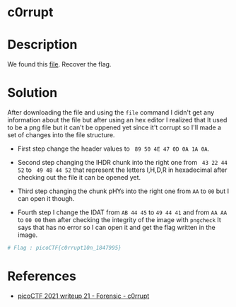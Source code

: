 # c0rrupt

# Description
We found this [file](https://jupiter.challenges.picoctf.org/static/ab30fcb7d47364b4190a7d3d40edb551/mystery). Recover the flag.
# Solution
After downloading the file and using the ```file``` command I didn't get any information about the file but after using an hex editor I realized that It used to be a png file but it can't be oppened yet since it't corrupt so I'll made a set of changes into the file structure.

- First step change the header values to ``` 89 50 4E 47 0D 0A 1A 0A```.

-  Second step  changing the IHDR chunk into the right one from ``` 43 22 44 52```  to ``` 49 48 44 52``` that represent the letters I,H,D,R  in hexadecimal after checking out the file it can be opened yet.

- Third step  changing the  chunk pHYs  into the right one from ```AA```  to ```00``` but I can open it though. 

- Fourth step I change the IDAT from ```AB 44 45``` to ```49 44 41``` and from ``` AA AA ``` to ```00 00```  then after checking the integrity of the image with ```pngcheck``` It says that has no error so I can open it and get the flag written in the image.

```bash
# Flag : picoCTF{c0rrupt10n_1847995}
```

# References
- [picoCTF 2021 writeup 21 - Forensic - c0rrupt](https://www.youtube.com/watch?v=7zY4VkiWbBI&list=PLDo9DMLZyP6kTZ8Td37-LdbAx4-yNfHBl)
